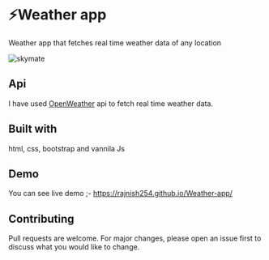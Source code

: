 # ⚡Weather app
 Weather app that fetches real time weather data of any location

![skymate](https://user-images.githubusercontent.com/47467468/84751219-f025e200-afd9-11ea-9815-69c8c836dc99.png)

## Api
I have used [OpenWeather](https://openweathermap.org/api) api to fetch real time weather data.

## Built with
html, css, bootstrap and vannila Js

## Demo
You can see live demo ;- https://rajnish254.github.io/Weather-app/

## Contributing
Pull requests are welcome. For major changes, please open an issue first to discuss what you would like to change.





